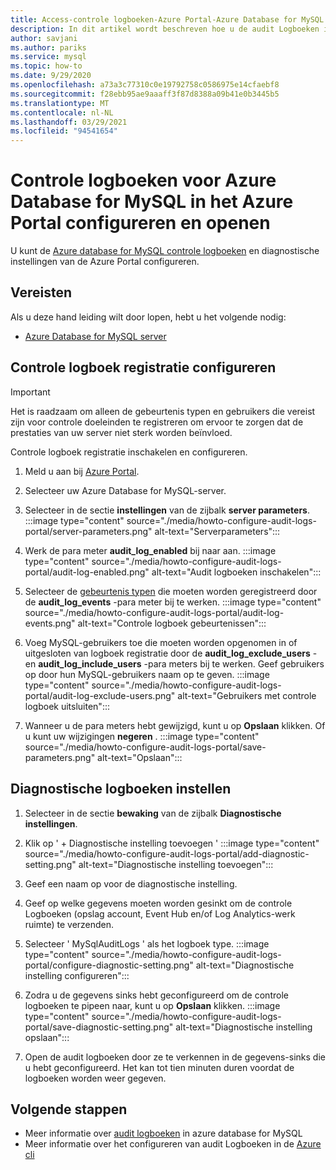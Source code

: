 ```yaml
---
title: Access-controle logboeken-Azure Portal-Azure Database for MySQL
description: In dit artikel wordt beschreven hoe u de audit Logboeken in Azure Database for MySQL kunt configureren en openen vanuit de Azure Portal.
author: savjani
ms.author: pariks
ms.service: mysql
ms.topic: how-to
ms.date: 9/29/2020
ms.openlocfilehash: a73a3c77310c0e19792758c0586975e14cfaebf8
ms.sourcegitcommit: f28ebb95ae9aaaff3f87d8388a09b41e0b3445b5
ms.translationtype: MT
ms.contentlocale: nl-NL
ms.lasthandoff: 03/29/2021
ms.locfileid: "94541654"
---
```

# <a name="configure-and-access-audit-logs-for-azure-database-for-mysql-in-the-azure-portal"></a>Controle logboeken voor Azure Database for MySQL in het Azure Portal configureren en openen

U kunt de [Azure database for MySQL controle logboeken](concepts-audit-logs.md) en diagnostische instellingen van de Azure Portal configureren.

## <a name="prerequisites"></a>Vereisten

Als u deze hand leiding wilt door lopen, hebt u het volgende nodig:

- [Azure Database for MySQL server](quickstart-create-mysql-server-database-using-azure-portal.md)

## <a name="configure-audit-logging"></a>Controle logboek registratie configureren

>[!IMPORTANT]
> Het is raadzaam om alleen de gebeurtenis typen en gebruikers die vereist zijn voor controle doeleinden te registreren om ervoor te zorgen dat de prestaties van uw server niet sterk worden beïnvloed.

Controle logboek registratie inschakelen en configureren.

1. Meld u aan bij [Azure Portal](https://portal.azure.com/).

1. Selecteer uw Azure Database for MySQL-server.

1. Selecteer in de sectie **instellingen** van de zijbalk **server parameters**.
    :::image type="content" source="./media/howto-configure-audit-logs-portal/server-parameters.png" alt-text="Serverparameters":::

1. Werk de para meter **audit_log_enabled** bij naar aan.
    :::image type="content" source="./media/howto-configure-audit-logs-portal/audit-log-enabled.png" alt-text="Audit logboeken inschakelen":::

1. Selecteer de [gebeurtenis typen](concepts-audit-logs.md#configure-audit-logging) die moeten worden geregistreerd door de **audit_log_events** -para meter bij te werken.
    :::image type="content" source="./media/howto-configure-audit-logs-portal/audit-log-events.png" alt-text="Controle logboek gebeurtenissen":::

1. Voeg MySQL-gebruikers toe die moeten worden opgenomen in of uitgesloten van logboek registratie door de **audit_log_exclude_users** -en **audit_log_include_users** -para meters bij te werken. Geef gebruikers op door hun MySQL-gebruikers naam op te geven.
    :::image type="content" source="./media/howto-configure-audit-logs-portal/audit-log-exclude-users.png" alt-text="Gebruikers met controle logboek uitsluiten":::

1. Wanneer u de para meters hebt gewijzigd, kunt u op **Opslaan** klikken. Of u kunt uw wijzigingen **negeren** .
    :::image type="content" source="./media/howto-configure-audit-logs-portal/save-parameters.png" alt-text="Opslaan":::

## <a name="set-up-diagnostic-logs"></a>Diagnostische logboeken instellen

1. Selecteer in de sectie **bewaking** van de zijbalk **Diagnostische instellingen**.

1. Klik op ' + Diagnostische instelling toevoegen ' :::image type="content" source="./media/howto-configure-audit-logs-portal/add-diagnostic-setting.png" alt-text="Diagnostische instelling toevoegen":::

1. Geef een naam op voor de diagnostische instelling.

1. Geef op welke gegevens moeten worden gesinkt om de controle Logboeken (opslag account, Event Hub en/of Log Analytics-werk ruimte) te verzenden.

1. Selecteer ' MySqlAuditLogs ' als het logboek type.
:::image type="content" source="./media/howto-configure-audit-logs-portal/configure-diagnostic-setting.png" alt-text="Diagnostische instelling configureren":::

1. Zodra u de gegevens sinks hebt geconfigureerd om de controle logboeken te pipeen naar, kunt u op **Opslaan** klikken.
:::image type="content" source="./media/howto-configure-audit-logs-portal/save-diagnostic-setting.png" alt-text="Diagnostische instelling opslaan":::

1. Open de audit logboeken door ze te verkennen in de gegevens-sinks die u hebt geconfigureerd. Het kan tot tien minuten duren voordat de logboeken worden weer gegeven.

## <a name="next-steps"></a>Volgende stappen

- Meer informatie over [audit logboeken](concepts-audit-logs.md) in azure database for MySQL
- Meer informatie over het configureren van audit Logboeken in de [Azure cli](howto-configure-audit-logs-cli.md)